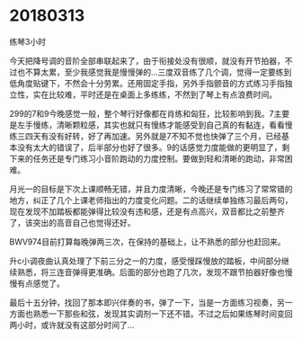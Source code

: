 # 20180313

练琴3小时

今天把降号调的音阶全部串联起来了，由于衔接处没有很顺，就没有开节拍器，不过也不算太累，至少我感觉我是慢慢弹的...三度双音练了几个调，觉得一定要练到低角度贴键下，不然会十分劳累。还用固定手指，另外手指颤音的方式练习手指独立性，实在比较难，平时还是在桌面上多练练，不然到了琴上有点浪费时间。

299的7和9今晚感觉一般，整个琴行好像都在肖练和匈狂，比较影响到我。7主要是左手慢练，清晰颗粒感，其实也就只有慢练才能感受到自己真的有黏连，看看慢练三四天有没有好转，好了再加速。另外就是7不知不觉也快弹了三个月，已经基本没有太大的错误了，后半部分也好了很多。9的话感觉力度能做的更明显了，剩下来的任务还是专门练习小音阶跑动的力度控制。要做到轻和清晰的跑动，非常困难。

月光一的目标是下次上课顺畅无错，并且力度清晰，今晚还是专门练习了常常错的地方，纠正了几个上课老师指出的力度变化问题。二的话继续单独练习最后两句，现在发现不加踏板都能弹得比较没有违和感，还是有点高兴，双音都比之前整齐了，该突出的高音自己也觉得还好。

BWV974目前打算每晚弹两三次，在保持的基础上，让不熟悉的部分也赶回来。

升c小调夜曲认真处理了下前三分之一的力度，感受慢踩慢放的踏板，中间部分继续熟悉，将三连音弹得更准确。后面的部分也跑了几次，发现不跟节拍器好像也慢慢有点感觉了。

最后十五分钟，找回了那本即兴伴奏的书，弹了一下，当是一方面练习视奏，另一方面也熟悉一下那些和弦，发现其实调剂一下还不错。不过之后如果练琴时间变回两小时，或许就没有这部分时间了...
